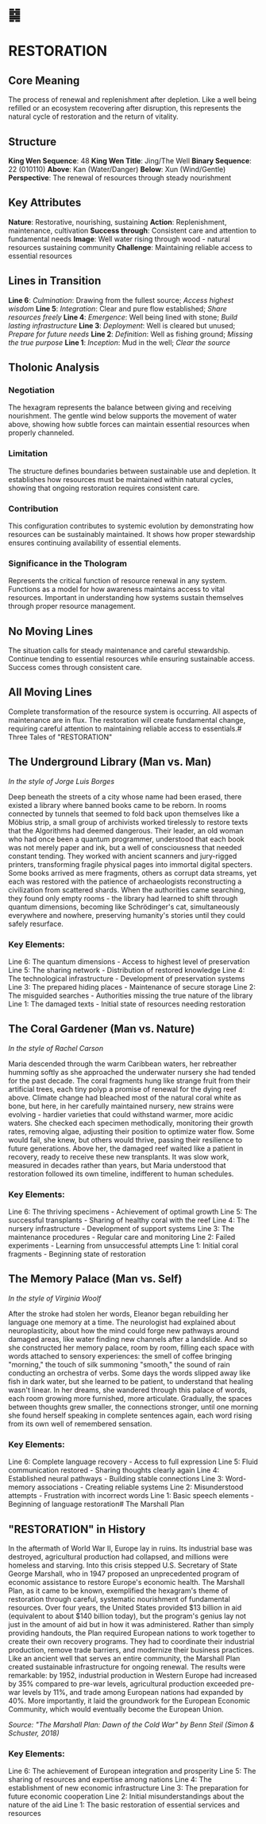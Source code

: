 # ䷯
# RESTORATION

## Core Meaning
The process of renewal and replenishment after depletion. Like a well being refilled or an ecosystem recovering after disruption, this represents the natural cycle of restoration and the return of vitality.

## Structure
**King Wen Sequence**: 48
**King Wen Title**: Jing/The Well
**Binary Sequence**: 22 (010110)
**Above**: Kan (Water/Danger)
**Below**: Xun (Wind/Gentle)
**Perspective**: The renewal of resources through steady nourishment

## Key Attributes
**Nature**: Restorative, nourishing, sustaining
**Action**: Replenishment, maintenance, cultivation
**Success through**: Consistent care and attention to fundamental needs
**Image**: Well water rising through wood - natural resources sustaining community
**Challenge**: Maintaining reliable access to essential resources

## Lines in Transition
**Line 6**: *Culmination*: Drawing from the fullest source; *Access highest wisdom*
**Line 5**: *Integration*: Clear and pure flow established; *Share resources freely*
**Line 4**: *Emergence*: Well being lined with stone; *Build lasting infrastructure*
**Line 3**: *Deployment*: Well is cleared but unused; *Prepare for future needs*
**Line 2**: *Definition*: Well as fishing ground; *Missing the true purpose*
**Line 1**: *Inception*: Mud in the well; *Clear the source*

## Tholonic Analysis
### Negotiation
The hexagram represents the balance between giving and receiving nourishment. The gentle wind below supports the movement of water above, showing how subtle forces can maintain essential resources when properly channeled.

### Limitation
The structure defines boundaries between sustainable use and depletion. It establishes how resources must be maintained within natural cycles, showing that ongoing restoration requires consistent care.

### Contribution
This configuration contributes to systemic evolution by demonstrating how resources can be sustainably maintained. It shows how proper stewardship ensures continuing availability of essential elements.

### Significance in the Thologram
Represents the critical function of resource renewal in any system. Functions as a model for how awareness maintains access to vital resources. Important in understanding how systems sustain themselves through proper resource management.

## No Moving Lines
The situation calls for steady maintenance and careful stewardship. Continue tending to essential resources while ensuring sustainable access. Success comes through consistent care.

## All Moving Lines
Complete transformation of the resource system is occurring. All aspects of maintenance are in flux. The restoration will create fundamental change, requiring careful attention to maintaining reliable access to essentials.# Three Tales of "RESTORATION"

## The Underground Library (Man vs. Man)
*In the style of Jorge Luis Borges*

Deep beneath the streets of a city whose name had been erased, there existed a library where banned books came to be reborn. In rooms connected by tunnels that seemed to fold back upon themselves like a Möbius strip, a small group of archivists worked tirelessly to restore texts that the Algorithms had deemed dangerous. Their leader, an old woman who had once been a quantum programmer, understood that each book was not merely paper and ink, but a well of consciousness that needed constant tending. They worked with ancient scanners and jury-rigged printers, transforming fragile physical pages into immortal digital specters. Some books arrived as mere fragments, others as corrupt data streams, yet each was restored with the patience of archaeologists reconstructing a civilization from scattered shards. When the authorities came searching, they found only empty rooms - the library had learned to shift through quantum dimensions, becoming like Schrödinger's cat, simultaneously everywhere and nowhere, preserving humanity's stories until they could safely resurface.

### Key Elements:

Line 6: The quantum dimensions - Access to highest level of preservation
Line 5: The sharing network - Distribution of restored knowledge
Line 4: The technological infrastructure - Development of preservation systems
Line 3: The prepared hiding places - Maintenance of secure storage
Line 2: The misguided searches - Authorities missing the true nature of the library
Line 1: The damaged texts - Initial state of resources needing restoration

## The Coral Gardener (Man vs. Nature)
*In the style of Rachel Carson*

Maria descended through the warm Caribbean waters, her rebreather humming softly as she approached the underwater nursery she had tended for the past decade. The coral fragments hung like strange fruit from their artificial trees, each tiny polyp a promise of renewal for the dying reef above. Climate change had bleached most of the natural coral white as bone, but here, in her carefully maintained nursery, new strains were evolving - hardier varieties that could withstand warmer, more acidic waters. She checked each specimen methodically, monitoring their growth rates, removing algae, adjusting their position to optimize water flow. Some would fail, she knew, but others would thrive, passing their resilience to future generations. Above her, the damaged reef waited like a patient in recovery, ready to receive these new transplants. It was slow work, measured in decades rather than years, but Maria understood that restoration followed its own timeline, indifferent to human schedules.

### Key Elements:

Line 6: The thriving specimens - Achievement of optimal growth
Line 5: The successful transplants - Sharing of healthy coral with the reef
Line 4: The nursery infrastructure - Development of support systems
Line 3: The maintenance procedures - Regular care and monitoring
Line 2: Failed experiments - Learning from unsuccessful attempts
Line 1: Initial coral fragments - Beginning state of restoration

## The Memory Palace (Man vs. Self)
*In the style of Virginia Woolf*

After the stroke had stolen her words, Eleanor began rebuilding her language one memory at a time. The neurologist had explained about neuroplasticity, about how the mind could forge new pathways around damaged areas, like water finding new channels after a landslide. And so she constructed her memory palace, room by room, filling each space with words attached to sensory experiences: the smell of coffee bringing "morning," the touch of silk summoning "smooth," the sound of rain conducting an orchestra of verbs. Some days the words slipped away like fish in dark water, but she learned to be patient, to understand that healing wasn't linear. In her dreams, she wandered through this palace of words, each room growing more furnished, more articulate. Gradually, the spaces between thoughts grew smaller, the connections stronger, until one morning she found herself speaking in complete sentences again, each word rising from its own well of remembered sensation.

### Key Elements:

Line 6: Complete language recovery - Access to full expression
Line 5: Fluid communication restored - Sharing thoughts clearly again
Line 4: Established neural pathways - Building stable connections
Line 3: Word-memory associations - Creating reliable systems
Line 2: Misunderstood attempts - Frustration with incorrect words
Line 1: Basic speech elements - Beginning of language restoration# The Marshall Plan

## "RESTORATION" in History

In the aftermath of World War II, Europe lay in ruins. Its industrial base was destroyed, agricultural production had collapsed, and millions were homeless and starving. Into this crisis stepped U.S. Secretary of State George Marshall, who in 1947 proposed an unprecedented program of economic assistance to restore Europe's economic health. The Marshall Plan, as it came to be known, exemplified the hexagram's theme of restoration through careful, systematic nourishment of fundamental resources. Over four years, the United States provided $13 billion in aid (equivalent to about $140 billion today), but the program's genius lay not just in the amount of aid but in how it was administered. Rather than simply providing handouts, the Plan required European nations to work together to create their own recovery programs. They had to coordinate their industrial production, remove trade barriers, and modernize their business practices. Like an ancient well that serves an entire community, the Marshall Plan created sustainable infrastructure for ongoing renewal. The results were remarkable: by 1952, industrial production in Western Europe had increased by 35% compared to pre-war levels, agricultural production exceeded pre-war levels by 11%, and trade among European nations had expanded by 40%. More importantly, it laid the groundwork for the European Economic Community, which would eventually become the European Union.

*Source: "The Marshall Plan: Dawn of the Cold War" by Benn Steil (Simon & Schuster, 2018)*

### Key Elements:
Line 6: The achievement of European integration and prosperity
Line 5: The sharing of resources and expertise among nations
Line 4: The establishment of new economic infrastructure
Line 3: The preparation for future economic cooperation
Line 2: Initial misunderstandings about the nature of the aid
Line 1: The basic restoration of essential services and resources